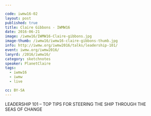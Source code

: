 ```yaml
---

code: iwmw16-02
layout: post
published: true
title: Claire Gibbons - IWMW16
date: 2016-06-21
image: /iwmw16/IWMW16-Claire-gibbons.jpg
image-thumb: /iwmw16/iwmw16-claire-gibbons-thumb.jpg
info: http://iwmw.org/iwmw2016/talks/leadership-101/
event: iwmw.org/iwmw2016/
lanyrd: /2016/iwmw16/
category: sketchnotes
speaker: PlanetClaire
tags:
  - iwmw16
  - iwmw
  - live

cc: BY-SA
---
```


LEADERSHIP 101 – TOP TIPS FOR STEERING THE SHIP THROUGH THE SEAS OF CHANGE
